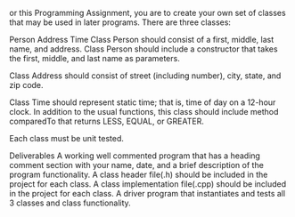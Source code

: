 or this Programming Assignment, you are to create your own set of classes that may be used in later programs.  There are three classes:

Person
Address
Time
Class Person should consist of a first, middle, last name, and address. Class Person should include a constructor that takes the first, middle, and last name as parameters.

Class Address should consist of street (including number), city, state, and zip code.

Class Time should represent static time; that is, time of day on a 12-hour clock. In addition to the usual functions, this class should include method comparedTo that returns LESS, EQUAL, or GREATER.

Each class must be unit tested.

Deliverables
A working well commented program that has a heading comment section with your name, date, and a brief description of the program functionality.
A class header file(.h) should be included in the project for each class.
A class implementation file(.cpp) should be included in the project for each class.
A driver program that instantiates and tests all 3 classes and class functionality.
